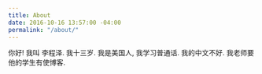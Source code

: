 ```yaml
---
title: About
date: 2016-10-16 13:57:00 -04:00
permalink: "/about/"
---
```


你好! 我叫 李程泽. 我十三岁. 我是美国人, 我学习普通话. 我的中文不好. 我老师要他的学生有使博客. 